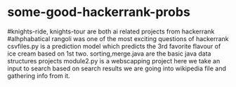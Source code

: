 # some-good-hackerrank-probs
#knights-ride, knights-tour are both ai related projects from hackerrank 
#alhphabatical rangoli was one of the most exciting questions of hackerrank
csvfiles.py is a prediction model which predicts the 3rd favorite flavour of ice cream based on 1st two.
sorting,merge.java are the basic java data structures projects
module2.py is a webscapping project here we take an input to search based on search results we are going into wikipedia file and gathering info from it.
